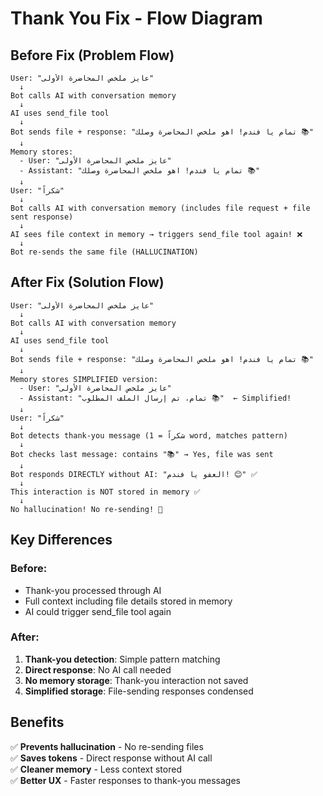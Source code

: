 # Thank You Fix - Flow Diagram

## Before Fix (Problem Flow)

```
User: "عايز ملخص المحاضرة الأولى"
  ↓
Bot calls AI with conversation memory
  ↓
AI uses send_file tool
  ↓
Bot sends file + response: "تمام يا فندم! اهو ملخص المحاضرة وصلك 📚"
  ↓
Memory stores:
  - User: "عايز ملخص المحاضرة الأولى"
  - Assistant: "تمام يا فندم! اهو ملخص المحاضرة وصلك 📚"
  ↓
User: "شكراً"
  ↓
Bot calls AI with conversation memory (includes file request + file sent response)
  ↓
AI sees file context in memory → triggers send_file tool again! ❌
  ↓
Bot re-sends the same file (HALLUCINATION)
```

## After Fix (Solution Flow)

```
User: "عايز ملخص المحاضرة الأولى"
  ↓
Bot calls AI with conversation memory
  ↓
AI uses send_file tool
  ↓
Bot sends file + response: "تمام يا فندم! اهو ملخص المحاضرة وصلك 📚"
  ↓
Memory stores SIMPLIFIED version:
  - User: "عايز ملخص المحاضرة الأولى"
  - Assistant: "تمام، تم إرسال الملف المطلوب 📚"  ← Simplified!
  ↓
User: "شكراً"
  ↓
Bot detects thank-you message (شكراً = 1 word, matches pattern)
  ↓
Bot checks last message: contains "📚" → Yes, file was sent
  ↓
Bot responds DIRECTLY without AI: "العفو يا فندم! 😊" ✅
  ↓
This interaction is NOT stored in memory ✅
  ↓
No hallucination! No re-sending! 🎉
```

## Key Differences

### Before:
- Thank-you processed through AI
- Full context including file details stored in memory
- AI could trigger send_file tool again

### After:
1. **Thank-you detection**: Simple pattern matching
2. **Direct response**: No AI call needed
3. **No memory storage**: Thank-you interaction not saved
4. **Simplified storage**: File-sending responses condensed

## Benefits

✅ **Prevents hallucination** - No re-sending files  
✅ **Saves tokens** - Direct response without AI call  
✅ **Cleaner memory** - Less context stored  
✅ **Better UX** - Faster responses to thank-you messages
